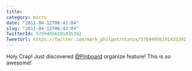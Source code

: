 ```yaml
---
title: 
category: micro
date: "2011-04-12T06:42:04"
slug: "2011-04-12T06:42:04"
TwitterId: 57694956101435392
TweetUrl: https://twitter.com/mark_philpot/status/57694956101435392
---
```


Holy Crap! Just discovered [@Pinboard](https://twitter.com/Pinboard) organize
feature! This is _so_ awesome!
